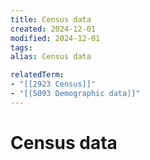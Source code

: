 ```yaml
---
title: Census data
created: 2024-12-01
modified: 2024-12-01
tags: 
alias: Census data

relatedTerm:
- "[[2923 Census]]"
- "[[5093 Demographic data]]"
---
```

# Census data
